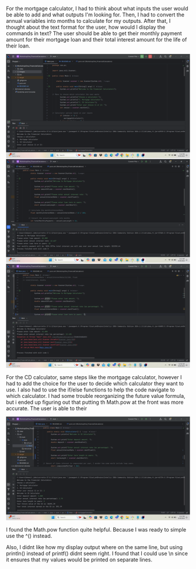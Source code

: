 For the mortgage calculator, I had to think about what inputs the user would be able to add and what outputs I'm looking for. 
Then, I had to convert the annual variables into months to calculate for my outputs. 
After that, I thought about the text format for the user, how would I display the commands in text?
The user should be able to get their monthly payment amount for their mortgage loan and their total interest amount for the life of their loan.

![homescreen scsh .png](Images%2Fhomescreen%20scsh%20.png)
![calculator1 answers.png](Images%2Fcalculator1%20answers.png)        
![error message in workshop1.png](Images%2Ferror%20message%20in%20workshop1.png)

For the CD calculator, same steps like the mortgage calculator, however I had to add the choice for the user to decide which calculator they want to use.
I also had to use the if/else functions to help the code navigate to which calculator.
I had some trouble reorganizing the future value formula, but i ended up figuring out that putting th Math.pow at the front was more accurate.
The user is able to their 

![calculator2 answers.png](Images%2Fcalculator2%20answers.png) 

I found the Math.pow function quite helpful. Because I was ready to simple use the ^() instead.

Also, I didnt like how my display output where on the same line, but using println() instead of printf() didnt seem right. 
I found that I could use \n since it ensures that my values would be printed on separate lines. 





